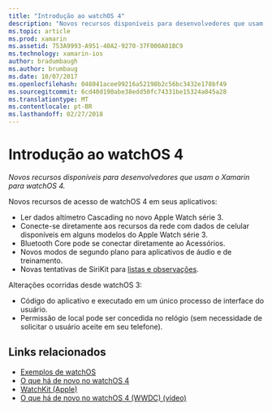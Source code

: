 ```yaml
---
title: "Introdução ao watchOS 4"
description: "Novos recursos disponíveis para desenvolvedores que usam o Xamarin para watchOS 4."
ms.topic: article
ms.prod: xamarin
ms.assetid: 753A9993-A951-40A2-9270-37F000A01BC9
ms.technology: xamarin-ios
author: bradumbaugh
ms.author: brumbaug
ms.date: 10/07/2017
ms.openlocfilehash: 048041acee99216a52198b2c56bc3432e178bf49
ms.sourcegitcommit: 6cd40d190abe38edd50fc74331be15324a845a28
ms.translationtype: MT
ms.contentlocale: pt-BR
ms.lasthandoff: 02/27/2018
---
```

# <a name="introduction-to-watchos-4"></a>Introdução ao watchOS 4

_Novos recursos disponíveis para desenvolvedores que usam o Xamarin para watchOS 4._

Novos recursos de acesso de watchOS 4 em seus aplicativos:

* Ler dados altímetro Cascading no novo Apple Watch série 3.
* Conecte-se diretamente aos recursos da rede com dados de celular disponíveis em alguns modelos do Apple Watch série 3.
* Bluetooth Core pode se conectar diretamente ao Acessórios.
* Novos modos de segundo plano para aplicativos de áudio e de treinamento.
* Novas tentativas de SiriKit para [listas e observações](~/ios/platform/introduction-to-ios11/sirikit.md).

Alterações ocorridas desde watchOS 3:

* Código do aplicativo e executado em um único processo de interface do usuário.
* Permissão de local pode ser concedida no relógio (sem necessidade de solicitar o usuário aceite em seu telefone).


## <a name="related-links"></a>Links relacionados

- [Exemplos de watchOS](https://developer.xamarin.com/samples/watchos/all/)
- [O que há de novo no watchOS 4](https://developer.apple.com/watchos/)
- [WatchKit (Apple)](https://developer.apple.com/documentation/watchkit)
- [O que há de novo no watchOS 4 (WWDC) (vídeo)](https://developer.apple.com/videos/play/wwdc2017/205/)
